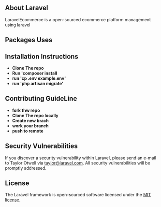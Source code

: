 

## About Laravel

LaravelEcommerce is a open-sourced ecommerce platform management using laravel

## Packages Uses



## Installation Instructions


- **Clone The repo**
- **Run 'composer install**
- **run 'cp .env example.env'**
- **run 'php artisan migrate'**


## Contributing GuideLine
- **fork thw repo**
- **Clone The repo locally**
- **Create new brach**
- **work your branch**
- **push to remote**


## Security Vulnerabilities

If you discover a security vulnerability within Laravel, please send an e-mail to Taylor Otwell via [taylor@laravel.com](mailto:taylor@laravel.com). All security vulnerabilities will be promptly addressed.

## License

The Laravel framework is open-sourced software licensed under the [MIT license](https://opensource.org/licenses/MIT).

